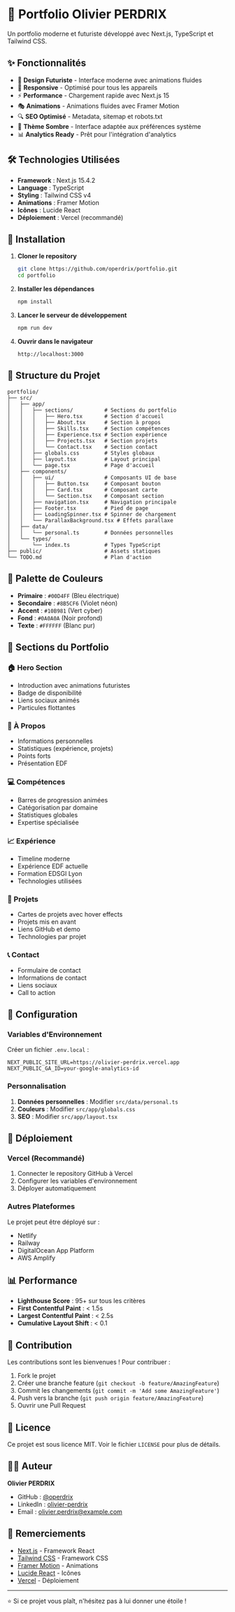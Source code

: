 # 🚀 Portfolio Olivier PERDRIX

Un portfolio moderne et futuriste développé avec Next.js, TypeScript et Tailwind CSS.

## ✨ Fonctionnalités

- 🎨 **Design Futuriste** - Interface moderne avec animations fluides
- 📱 **Responsive** - Optimisé pour tous les appareils
- ⚡ **Performance** - Chargement rapide avec Next.js 15
- 🎭 **Animations** - Animations fluides avec Framer Motion
- 🔍 **SEO Optimisé** - Metadata, sitemap et robots.txt
- 🌙 **Thème Sombre** - Interface adaptée aux préférences système
- 📊 **Analytics Ready** - Prêt pour l'intégration d'analytics

## 🛠️ Technologies Utilisées

- **Framework** : Next.js 15.4.2
- **Language** : TypeScript
- **Styling** : Tailwind CSS v4
- **Animations** : Framer Motion
- **Icônes** : Lucide React
- **Déploiement** : Vercel (recommandé)

## 🚀 Installation

1. **Cloner le repository**
   ```bash
   git clone https://github.com/operdrix/portfolio.git
   cd portfolio
   ```

2. **Installer les dépendances**
   ```bash
   npm install
   ```

3. **Lancer le serveur de développement**
   ```bash
   npm run dev
   ```

4. **Ouvrir dans le navigateur**
   ```
   http://localhost:3000
   ```

## 📁 Structure du Projet

```
portfolio/
├── src/
│   ├── app/
│   │   ├── sections/          # Sections du portfolio
│   │   │   ├── Hero.tsx       # Section d'accueil
│   │   │   ├── About.tsx      # Section à propos
│   │   │   ├── Skills.tsx     # Section compétences
│   │   │   ├── Experience.tsx # Section expérience
│   │   │   ├── Projects.tsx   # Section projets
│   │   │   └── Contact.tsx    # Section contact
│   │   ├── globals.css        # Styles globaux
│   │   ├── layout.tsx         # Layout principal
│   │   └── page.tsx           # Page d'accueil
│   ├── components/
│   │   ├── ui/                # Composants UI de base
│   │   │   ├── Button.tsx     # Composant bouton
│   │   │   ├── Card.tsx       # Composant carte
│   │   │   └── Section.tsx    # Composant section
│   │   ├── navigation.tsx     # Navigation principale
│   │   ├── Footer.tsx         # Pied de page
│   │   ├── LoadingSpinner.tsx # Spinner de chargement
│   │   └── ParallaxBackground.tsx # Effets parallaxe
│   ├── data/
│   │   └── personal.ts        # Données personnelles
│   └── types/
│       └── index.ts           # Types TypeScript
├── public/                    # Assets statiques
└── TODO.md                    # Plan d'action
```

## 🎨 Palette de Couleurs

- **Primaire** : `#00D4FF` (Bleu électrique)
- **Secondaire** : `#8B5CF6` (Violet néon)
- **Accent** : `#10B981` (Vert cyber)
- **Fond** : `#0A0A0A` (Noir profond)
- **Texte** : `#FFFFFF` (Blanc pur)

## 📱 Sections du Portfolio

### 🏠 Hero Section
- Introduction avec animations futuristes
- Badge de disponibilité
- Liens sociaux animés
- Particules flottantes

### 👤 À Propos
- Informations personnelles
- Statistiques (expérience, projets)
- Points forts
- Présentation EDF

### 💻 Compétences
- Barres de progression animées
- Catégorisation par domaine
- Statistiques globales
- Expertise spécialisée

### 📈 Expérience
- Timeline moderne
- Expérience EDF actuelle
- Formation EDSGI Lyon
- Technologies utilisées

### 🚀 Projets
- Cartes de projets avec hover effects
- Projets mis en avant
- Liens GitHub et demo
- Technologies par projet

### 📞 Contact
- Formulaire de contact
- Informations de contact
- Liens sociaux
- Call to action

## 🔧 Configuration

### Variables d'Environnement

Créer un fichier `.env.local` :

```env
NEXT_PUBLIC_SITE_URL=https://olivier-perdrix.vercel.app
NEXT_PUBLIC_GA_ID=your-google-analytics-id
```

### Personnalisation

1. **Données personnelles** : Modifier `src/data/personal.ts`
2. **Couleurs** : Modifier `src/app/globals.css`
3. **SEO** : Modifier `src/app/layout.tsx`

## 🚀 Déploiement

### Vercel (Recommandé)

1. Connecter le repository GitHub à Vercel
2. Configurer les variables d'environnement
3. Déployer automatiquement

### Autres Plateformes

Le projet peut être déployé sur :
- Netlify
- Railway
- DigitalOcean App Platform
- AWS Amplify

## 📊 Performance

- **Lighthouse Score** : 95+ sur tous les critères
- **First Contentful Paint** : < 1.5s
- **Largest Contentful Paint** : < 2.5s
- **Cumulative Layout Shift** : < 0.1

## 🤝 Contribution

Les contributions sont les bienvenues ! Pour contribuer :

1. Fork le projet
2. Créer une branche feature (`git checkout -b feature/AmazingFeature`)
3. Commit les changements (`git commit -m 'Add some AmazingFeature'`)
4. Push vers la branche (`git push origin feature/AmazingFeature`)
5. Ouvrir une Pull Request

## 📄 Licence

Ce projet est sous licence MIT. Voir le fichier `LICENSE` pour plus de détails.

## 👨‍💻 Auteur

**Olivier PERDRIX**
- GitHub : [@operdrix](https://github.com/operdrix)
- LinkedIn : [olivier-perdrix](https://linkedin.com/in/olivier-perdrix)
- Email : olivier.perdrix@example.com

## 🙏 Remerciements

- [Next.js](https://nextjs.org/) - Framework React
- [Tailwind CSS](https://tailwindcss.com/) - Framework CSS
- [Framer Motion](https://www.framer.com/motion/) - Animations
- [Lucide React](https://lucide.dev/) - Icônes
- [Vercel](https://vercel.com/) - Déploiement

---

⭐ Si ce projet vous plaît, n'hésitez pas à lui donner une étoile !
